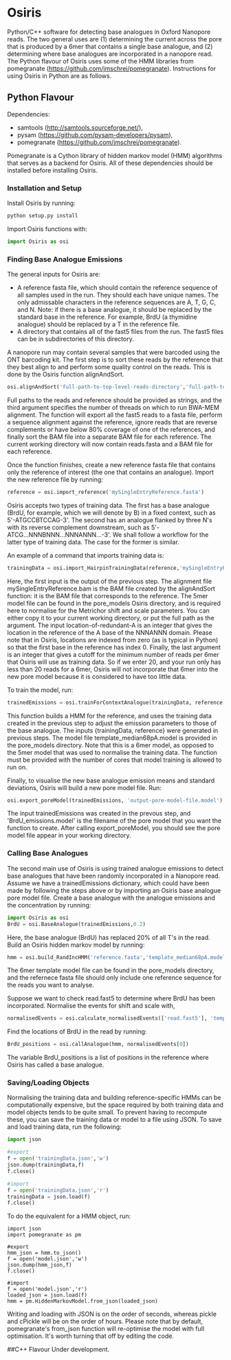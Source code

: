# Osiris
Python/C++ software for detecting base analogues in Oxford Nanopore reads.  The two general uses are (1) determining the current across the pore that is produced by a 6mer that contains a single base analogue, and (2) determining where base analogues are incorporated in a nanopore read.  The Python flavour of Osiris uses some of the HMM libraries from pomegranate (https://github.com/jmschrei/pomegranate).  Instructions for using Osiris in Python are as follows.

## Python Flavour
Dependencies:
- samtools (http://samtools.sourceforge.net/),
- pysam (https://github.com/pysam-developers/pysam),
- pomegranate (https://github.com/jmschrei/pomegranate).

Pomegranate is a Cython library of hidden markov model (HMM) algorithms that serves as a backend for Osiris.  All of these dependencies should be installed before installing Osiris.

### Installation and Setup
Install Osiris by running:
```python
python setup.py install
```      
Import Osiris functions with:
```python
import Osiris as osi
```

### Finding Base Analogue Emissions
The general inputs for Osiris are:
- A reference fasta file, which should contain the reference sequence of all samples used in the run.  They should each have unique names.  The only admissable characters in the reference sequences are A, T, G, C, and N.  Note: if there is a base analogue, it should be replaced by the standard base in the reference.  For example, BrdU (a thymidine analogue) should be replaced by a T in the reference file.
- A directory that contains all of the fast5 files from the run.  The fast5 files can be in subdirectories of this directory.

A nanopore run may contain several samples that were barcoded using the ONT barcoding kit.  The first step is to sort these reads by the reference that they best align to and perform some quality control on the reads.  This is done by the Osiris function alignAndSort.
```python
osi.alignAndSort('full-path-to-top-level-reads-directory','full-path-to-reference-fasta',number-of-threads)
```
Full paths to the reads and reference should be provided as strings, and the third argument specifies the number of threads on which to run BWA-MEM alignment.  The function will export all the fast5 reads to a fasta file, perform a sequence alignment against the reference, ignore reads that are reverse complements or have below 80% coverage of one of the references, and finally sort the BAM file into a separate BAM file for each reference.  The current working directory will now contain reads.fasta and a BAM file for each reference.

Once the function finishes, create a new reference fasta file that contains only the reference of interest (the one that contains an analogue).  Import the new reference file by running:

```python
reference = osi.import_reference('mySingleEntryReference.fasta')
```

Osiris accepts two types of training data.  The first has a base analogue (BrdU, for example, which we will denote by B) in a fixed context, such as 5'-ATGCCBTCCAG-3'.  The second has an analogue flanked by three N's with its reverse complement downstream, such as 5'-ATCG...NNNBNNN...NNNANNN...-3'.  We shall follow a workflow for the latter type of training data.  The case for the former is similar.

An example of a command that imports training data is:
```python
trainingData = osi.import_HairpinTrainingData(reference,'mySingleEntryReference.bam','template_median68pA.5mers.model',location-of-redundant-A,minimum-reads-threshold)
```
Here, the first input is the output of the previous step.  The alignment file mySingleEntryReference.bam is the BAM file created by the alignAndSort function: it is the BAM file that corresponds to the reference.  The 5mer model file can be found in the pore_models Osiris directory, and is required here to normalise for the Metrichor shift and scale parameters.  You can either copy it to your current working directory, or put the full path as the argument.  The input location-of-redundant-A is an integer that gives the location in the reference of the A base of the NNNANNN domain.  Please note that in Osiris, locations are indexed from zero (as is typical in Python) so that the first base in the reference has index 0.  Finally, the last argument is an integer that gives a cutoff for the minimum number of reads per 6mer that Osiris will use as training data.  So if we enter 20, and your run only has less than 20 reads for a 6mer, Osiris will not incorporate that 6mer into the new pore model because it is considered to have too little data.

To train the model, run:
```python
trainedEmissions = osi.trainForContextAnalogue(trainingData, reference, 'template_median68pA.model', threads)
```
This function builds a HMM for the reference, and uses the training data created in the previous step to adjust the emission parameters to those of the base analogue.  The inputs {trainingData, reference} were generated in previous steps.  The model file template_median68pA.model is provided in the pore_models directory.  Note that this is a 6mer model, as opposed to the 5mer model that was used to normalise the training data.  The function must be provided with the number of cores that model training is allowed to run on.

Finally, to visualise the new base analogue emission means and standard deviations, Osiris will build a new pore model file.  Run:
```python
osi.export_poreModel(trainedEmissions, 'output-pore-model-file.model')
```
The input trainedEmissions was created in the prevous step, and 'BrdU_emissions.model' is the filename of the pore model that you want the function to create.  After calling export_poreModel, you should see the pore model file appear in your working directory.

### Calling Base Analogues
The second main use of Osiris is using trained analogue emissions to detect base analogues that have been randomly incorporated in a Nanopore read.  Assume we have a trainedEmissions dictionary, which could have been made by following the steps above or by importing an Osiris base analogue pore model file.  Create a base analogue with the analogue emissions and the concentration by running:
```python
import Osiris as osi
BrdU = osi.BaseAnalogue(trainedEmissions,0.2)
```
Here, the base analogue (BrdU) has replaced 20% of all T's in the read.  Build an Osiris hidden markov model by running:
```python
hmm = osi.build_RandIncHMM('reference.fasta','template_median68pA.model',analogue=BrdU)
```
The 6mer template model file can be found in the pore_models directory, and the refernece fasta file should only include one reference sequence for the reads you want to analyse.

Suppose we want to check read.fast5 to determine where BrdU has been incorporated.  Normalise the events for shift and scale with,
```python
normalisedEvents = osi.calculate_normalisedEvents(['read.fast5'], 'template_median68pA.5mers.model')
```
Find the locations of BrdU in the read by running:
```python
BrdU_positions = osi.callAnalogue(hmm, normalisedEvents[0])
```
The variable BrdU_positions is a list of positions in the reference where Osiris has called a base analogue.

### Saving/Loading Objects
Normalising the training data and building reference-specific HMMs can be computationally expensive, but the space required by both training data and model objects tends to be quite small.  To prevent having to recompute these, you can save the training data or model to a file using JSON.  To save and load training data, run the following:
```python
import json

#export
f = open('trainingData.json','w')
json.dump(trainingData,f)
f.close()

#import
f = open('trainingData.json','r')
trainingData = json.load(f)
f.close()
```
To do the equivalent for a HMM object, run:
```
import json
import pomegranate as pm

#export
hmm_json = hmm.to_json()
f = open('model.json','w')
json.dump(hmm_json,f)
f.close()

#import
f = open('model.json','r')
loaded_json = json.load(f)
hmm = pm.HiddenMarkovModel.from_json(loaded_json)
```
Writing and loading with JSON is on the order of seconds, whereas pickle and cPickle will be on the order of hours.  Please note that by default, pomegranate's from_json function will re-optimise the model with full optimisation.  It's worth turning that off by editing the code.

##C++ Flavour
Under development.
